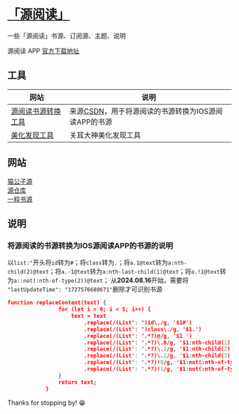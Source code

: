 # [「源阅读」](https://legado.aoaostar.com)


 一些「源阅读」书源、订阅源、主题、说明

源阅读 APP [官方下载地址](https://github.com/gedoor/legado/releases)

## 工具

|  网站 | 说明  |
| ------------ | ------------ |
|[源阅读书源转换工具](https://rc.real9.cn/ ) |来源[CSDN](https://blog.csdn.net/wangrui1573/article/details/131898637)，用于将源阅读的书源转换为IOS源阅读APP的书源  |
|[美化发现工具](https://yuedu.juhua.fun/tool ) |关耳大神美化发现工具  |

## 网站

[猫公子源](https://yuedu.miaogongzi.net/gx.html )  
[源仓库](https://www.yckceo.com/yuedu/shuyuan/index.html )  
[一程书源](https://www.gitlink.org.cn/yi-c/yd)  

## 说明

### 将源阅读的书源转换为IOS源阅读APP的书源的说明

以`list:"`开头将`id`转为`#`；将`class`转为`.`；将`a.1@text`转为`a:nth-child(2)@text`；将`a.-1@text`转为`a:nth-last-child(1)@text`；将`a.!1@text`转为`a::not(:nth-of-type(2))@text`；
从**2024.08.16**开始，需要将 `  "lastUpdateTime": "1727576680671"`删除才可识别书源
````json
function replaceContent(text) {
                for (let i = 0; i < 5; i++) {
                    text = text
                        .replace(/(List": ")id\./g, '$1#')
                        .replace(/(List": ")class\./g, '$1.')
                        .replace(/(List": ".*?)@/g, '$1 ')
                        .replace(/(List": ".*?)\.0/g, '$1:nth-child(1)')
                        .replace(/(List": ".*?)\.1/g, '$1:nth-child(2)')
                        .replace(/(List": ".*?)\.2/g, '$1:nth-child(3)')
                        .replace(/(List": ".*?)!0/g, '$1:not(:nth-of-type(1))')
                        .replace(/(List": ".*?)!1/g, '$1:not(:nth-of-type(2))');
                }
                return text;
            }
````
Thanks for stopping by! 😁
